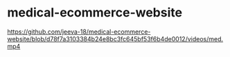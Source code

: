 ﻿# medical-ecommerce-website
 
 https://github.com/jeeva-18/medical-ecommerce-website/blob/d78f7a3103384b24e8bc3fc645bf53f6b4de0012/videos/med.mp4
